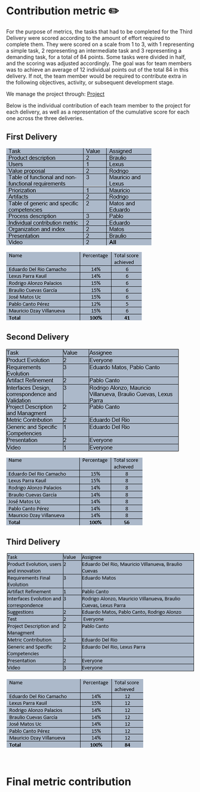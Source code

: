 # Contribution metric ✏️


For the purpose of metrics, the tasks that had to be completed for the Third Delivery were scored according to the amount of effort required to complete them. They were scored on a scale from 1 to 3, with 1 representing a simple task, 2 representing an intermediate task and 3 representing a demanding task, for a total of 84 points. Some tasks were divided in half, and the scoring was adjusted accordingly. The goal was for team members was to achieve an average of 12 individual points out of the total 84 in this delivery. If not, the team member would be required to contribute extra in the following objectives, activity, or subsequent development stage.


We manage the project through:  [Project](https://github.com/users/EduardoMatos05/projects/2)

Below is the individual contribution of each team member to the project for each delivery, as well as a representation of the cumulative score for each one across the three deliveries.




## First Delivery


![Tabla 1](https://github.com/EduardoMatos05/ProyectoFIS/blob/Eduardo/other%20artifacts/tabla%201_corregida.png?raw=true)

![Tabla 1.1](https://github.com/EduardoMatos05/ProyectoFIS/blob/Eduardo/other%20artifacts/tabla%201.10.png?raw=true)

## Second Delivery


![Tabla 2](https://github.com/EduardoMatos05/ProyectoFIS/blob/Eduardo/other%20artifacts/tabla%204.png?raw=true)

![Tabla 2.1](https://github.com/EduardoMatos05/ProyectoFIS/blob/Eduardo/other%20artifacts/tabla2.1.png?raw=true)

## Third Delivery


![Tabla 3](https://github.com/EduardoMatos05/ProyectoFIS/blob/Eduardo/other%20artifacts/table%203.0.png?raw=true)

![Tabla 3.1](https://github.com/EduardoMatos05/ProyectoFIS/blob/Eduardo/other%20artifacts/table%203.1.png?raw=true)

<br>

# Final metric contribution
